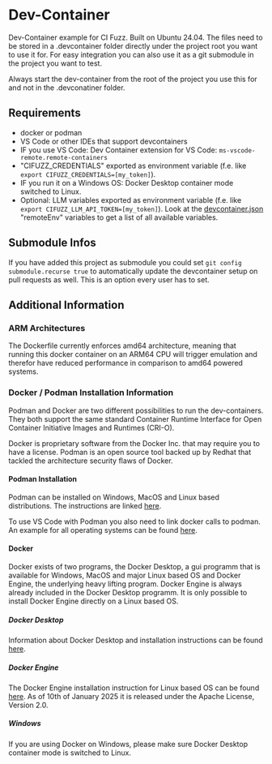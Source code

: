 # Dev-Container

Dev-Container example for CI Fuzz. Built on Ubuntu 24.04. The files need to be stored in a .devcontainer folder directly under the project root you want to use it for. For easy integration you can also use it as a git submodule in the project you want to test.

Always start the dev-container from the root of the project you use this for and not in the .devconatiner folder.

## Requirements
- docker or podman
- VS Code or other IDEs that support devcontainers
- IF you use VS Code: Dev Container extension for VS Code: ```ms-vscode-remote.remote-containers```
- "CIFUZZ_CREDENTIALS" exported as environment variable (f.e. like `export CIFUZZ_CREDENTIALS=[my_token]`).
- IF you run it on a Windows OS: Docker Desktop container mode switched to Linux.
- Optional: LLM variables exported as environment variable (f.e. like `export CIFUZZ_LLM_API_TOKEN=[my_token]`). Look at the [devcontainer.json](devcontainer.json#L11) "remoteEnv" variables to get a list of all available variables.


## Submodule Infos
If you have added this project as submodule you could set ```git config submodule.recurse true``` to automatically update the devcontainer setup on pull requests as well. This is an option every user has to set.

## Additional Information

### ARM Architectures
The Dockerfile currently enforces amd64 architecture, meaning that running this docker container on an ARM64 CPU will trigger emulation and therefor have reduced performance in comparison to amd64 powered systems. 

### Docker / Podman Installation Information

Podman and Docker are two different possibilities to run the dev-containers. They both support the same standard Container Runtime Interface for Open Container Initiative Images and Runtimes (CRI-O).

Docker is proprietary software from the Docker Inc. that may require you to have a license. Podman is an open source tool backed up by Redhat that tackled the architecture security flaws of Docker.

#### Podman Installation
Podman can be installed on Windows, MacOS and Linux based distributions. The instructions are linked [here](https://podman.io/docs/installation).

To use VS Code with Podman you also need to link docker calls to podman. An example for all operating systems can be found [here](https://hackernoon.com/empowering-your-devcontainer-with-podman-in-vs-code).

#### Docker
Docker exists of two programs, the Docker Desktop, a gui programm that is available for Windows, MacOS and major Linux based OS and Docker Engine, the underlying heavy lifting program. Docker Engine is always already included in the Docker Desktop programm. It is only possible to install Docker Engine directly on a Linux based OS.

##### Docker Desktop
Information about Docker Desktop and installation instructions can be found [here](https://docs.docker.com/desktop/).

##### Docker Engine
The Docker Engine installation instruction for Linux based OS can be found [here](https://docs.docker.com/desktop/).
As of 10th of January 2025 it is released under the Apache License, Version 2.0.

##### Windows
If you are using Docker on Windows, please make sure Docker Desktop container mode is switched to Linux.